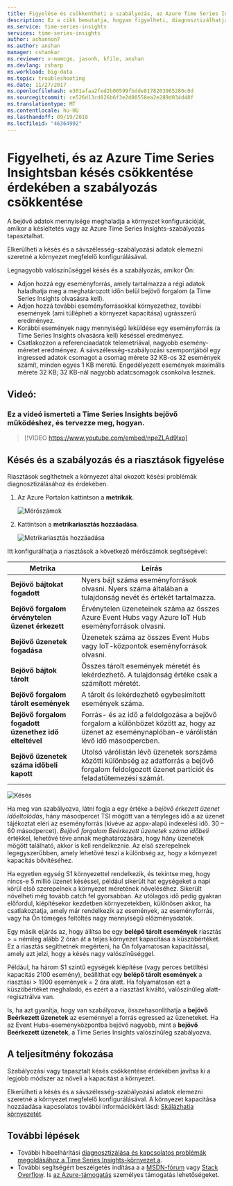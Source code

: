 ```yaml
---
title: Figyelése és csökkentheti a szabályozás, az Azure Time Series Insightsban |} A Microsoft Docs
description: Ez a cikk bemutatja, hogyan figyelheti, diagnosztizálhatja és kezelheti az Azure Time Series Insightsban késés és sávszélesség-szabályozási okozó teljesítményével kapcsolatos problémákat.
ms.service: time-series-insights
services: time-series-insights
author: ashannon7
ms.author: anshan
manager: cshankar
ms.reviewer: v-mamcge, jasonh, kfile, anshan
ms.devlang: csharp
ms.workload: big-data
ms.topic: troubleshooting
ms.date: 11/27/2017
ms.openlocfilehash: e301afaa2fed2b00599fbdde8178203965280c0d
ms.sourcegitcommit: ce526d13cd826b6f3e2d80558ea2e289d034d48f
ms.translationtype: MT
ms.contentlocale: hu-HU
ms.lasthandoff: 09/19/2018
ms.locfileid: "46364992"
---
```

# <a name="monitor-and-mitigate-throttling-to-reduce-latency-in-azure-time-series-insights"></a>Figyelheti, és az Azure Time Series Insightsban késés csökkentése érdekében a szabályozás csökkentése
A bejövő adatok mennyisége meghaladja a környezet konfigurációját, amikor a késleltetés vagy az Azure Time Series Insights-szabályozás tapasztalhat.

Elkerülheti a késés és a sávszélesség-szabályozási adatok elemezni szeretné a környezet megfelelő konfigurálásával.

Legnagyobb valószínűséggel késés és a szabályozás, amikor Ön:

- Adjon hozzá egy eseményforrás, amely tartalmazza a régi adatok haladhatja meg a meghatározott időn belül bejövő forgalom (a Time Series Insights olvasásra kell).
- Adjon hozzá további eseményforrásokkal környezethez, további események (ami túllépheti a környezet kapacitása) ugrásszerű eredményez.
- Korábbi események nagy mennyiségű leküldése egy eseményforrás (a Time Series Insights olvasásra kell) késéssel eredményez.
- Csatlakozzon a referenciaadatok telemetriával, nagyobb esemény-méretet eredményez.  A sávszélesség-szabályozási szempontjából egy ingressed adatok csomagot a csomag mérete 32 KB-os 32 események számít, minden egyes 1 KB méretű. Engedélyezett események maximális mérete 32 KB; 32 KB-nál nagyobb adatcsomagok csonkolva lesznek.

## <a name="video"></a>Videó: 

### <a name="in-this-video-we-cover-time-series-insights-data-ingress-behavior-and-how-to-plan-for-itbr"></a>Ez a videó ismerteti a Time Series Insights bejövő működéshez, és tervezze meg, hogyan.</br>

> [!VIDEO https://www.youtube.com/embed/npeZLAd9lxo]

## <a name="monitor-latency-and-throttling-with-alerts"></a>Késés és a szabályozás és a riasztások figyelése

Riasztások segíthetnek a környezet által okozott késési problémák diagnosztizálásához és érdekében. 

1. Az Azure Portalon kattintson a **metrikák**. 

   ![Mérőszámok](media/environment-mitigate-latency/add-metrics.png)

2. Kattintson a **metrikariasztás hozzáadása**.  

    ![Metrikariasztás hozzáadása](media/environment-mitigate-latency/add-metric-alert.png)

Itt konfigurálhatja a riasztások a következő mérőszámok segítségével:

|Metrika  |Leírás  |
|---------|---------|
|**Bejövő bájtokat fogadott**     | Nyers bájt száma eseményforrások olvasni. Nyers száma általában a tulajdonság nevét és értékét tartalmazza.  |  
|**Bejövő forgalom érvénytelen üzenet érkezett**     | Érvénytelen üzeneteinek száma az összes Azure Event Hubs vagy Azure IoT Hub eseményforrások olvasni.      |
|**Bejövő üzenetek fogadása**   | Üzenetek száma az összes Event Hubs vagy IoT-központok eseményforrások olvasni.        |
|**Bejövő bájtok tárolt**     | Összes tárolt események méretét és lekérdezhető. A tulajdonság értéke csak a számított méretét.        |
|**Bejövő forgalom tárolt események**     |   A tárolt és lekérdezhető egybesimított események száma.      |
|**Bejövő forgalom fogadott üzenethez idő elteltével**    |  Forrás- és az idő a feldolgozása a bejövő forgalom a különbözet között az, hogy az üzenet az eseménynaplóban-e várólistán lévő idő másodpercben.      |
|**Bejövő üzenetek száma időbeli kapott**    |  Utolsó várólistán lévő üzenetek sorszáma közötti különbség az adatforrás a bejövő forgalom feldolgozott üzenet partíciót és feladatütemezési számát.      |


![Késés](media/environment-mitigate-latency/latency.png)

Ha meg van szabályozva, látni fogja a egy értéke a *bejövő érkezett üzenet időeltolódás*, hány másodpercet TSI mögött van a tényleges idő a az üzenet tájékoztat eléri az eseményforrás (kivéve az appx-alapú indexelési idő. 30 – 60 másodpercet).  *Bejövő forgalom Beérkezett üzenetek száma időbeli* értékkel, lehetővé téve annak meghatározására, hogy hány üzenetek mögött található, akkor is kell rendelkeznie.  Az első szerepelnek legegyszerűbben, amely lehetővé teszi a különbség az, hogy a környezet kapacitás bővítéséhez.  

Ha egyetlen egység S1 környezettel rendelkezik, és tekintse meg, hogy nincs-e 5 millió üzenet késéssel, például sikerült hat egységeket a napi körül első szerepelnek a környezet méretének növeléséhez.  Sikerült növelheti még tovább catch fel gyorsabban.  Az utólagos idő pedig gyakran előfordul, kiépítésekor kezdetben környezetekben, különösen akkor, ha csatlakoztatja, amely már rendelkezik az események, az eseményforrás, vagy ha Ön tömeges feltöltés nagy mennyiségű előzményadatok.

Egy másik eljárás az, hogy állítsa be egy **belépő tárolt események** riasztás > = némileg alább 2 órán át a teljes környezet kapacitása a küszöbértéket.  Ez a riasztás segíthetnek megérteni, ha Ön folyamatosan kapacitással, amely azt jelzi, hogy a késés nagy valószínűséggel.  

Például, ha három S1 szintű egységek kiépítése (vagy perces betöltési kapacitás 2100 esemény), beállíthat egy **belépő tárolt események** a riasztási > 1900 események = 2 óra alatt. Ha folyamatosan ezt a küszöbértéket meghaladó, és ezért a a riasztást kiváltó, valószínűleg alatt-regisztrálva van.  

Is, ha azt gyanítja, hogy van szabályozva, összehasonlíthatja a **bejövő Beérkezett üzenetek** az eseménnyel a forrás egressed az üzeneteket.  Ha az Event Hubs-eseményközpontba bejövő nagyobb, mint a **bejövő Beérkezett üzenetek**, a Time Series Insights valószínűleg szabályozva.

## <a name="improving-performance"></a>A teljesítmény fokozása 
Szabályozási vagy tapasztalt késés csökkentése érdekében javítsa ki a legjobb módszer az növeli a kapacitást a környezet. 

Elkerülheti a késés és a sávszélesség-szabályozási adatok elemezni szeretné a környezet megfelelő konfigurálásával. A környezet kapacitása hozzáadása kapcsolatos további információkért lásd: [Skálázhatja környezetét](time-series-insights-how-to-scale-your-environment.md).

## <a name="next-steps"></a>További lépések
- További hibaelhárítási [diagnosztizálása és kapcsolatos problémák megoldásához a Time Series Insights-környezet a](time-series-insights-diagnose-and-solve-problems.md).
- További segítségért beszélgetés indítása a a [MSDN-fórum](https://social.msdn.microsoft.com/Forums/home?forum=AzureTimeSeriesInsights) vagy [Stack Overflow](https://stackoverflow.com/questions/tagged/azure-timeseries-insights). Is [az Azure-támogatás](https://azure.microsoft.com/support/options/) személyes támogatás lehetőségeket.
